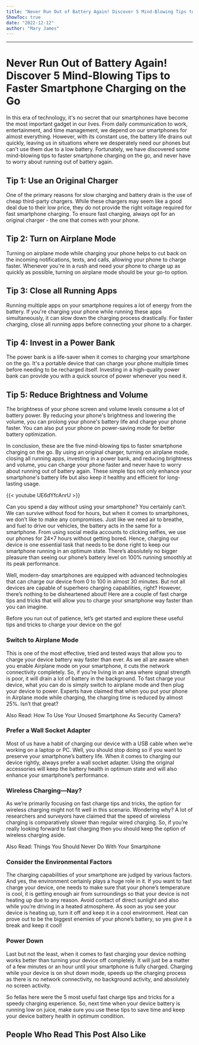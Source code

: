 ```yaml
---
title: "Never Run Out of Battery Again! Discover 5 Mind-Blowing Tips to Faster Smartphone Charging on the Go"
ShowToc: true 
date: "2022-12-12"
author: "Mary James"
---
```

*****
# Never Run Out of Battery Again! Discover 5 Mind-Blowing Tips to Faster Smartphone Charging on the Go

In this era of technology, it's no secret that our smartphones have become the most important gadget in our lives. From daily communication to work, entertainment, and time management, we depend on our smartphones for almost everything. However, with its constant use, the battery life drains out quickly, leaving us in situations where we desperately need our phones but can't use them due to a low battery. Fortunately, we have discovered some mind-blowing tips to faster smartphone charging on the go, and never have to worry about running out of battery again.

## Tip 1: Use an Original Charger

One of the primary reasons for slow charging and battery drain is the use of cheap third-party chargers. While these chargers may seem like a good deal due to their low price, they do not provide the right voltage required for fast smartphone charging. To ensure fast charging, always opt for an original charger - the one that comes with your phone.

## Tip 2: Turn on Airplane Mode

Turning on airplane mode while charging your phone helps to cut back on the incoming notifications, texts, and calls, allowing your phone to charge faster. Whenever you're in a rush and need your phone to charge up as quickly as possible, turning on airplane mode should be your go-to option.

## Tip 3: Close all Running Apps

Running multiple apps on your smartphone requires a lot of energy from the battery. If you're charging your phone while running these apps simultaneously, it can slow down the charging process drastically. For faster charging, close all running apps before connecting your phone to a charger.

## Tip 4: Invest in a Power Bank

The power bank is a life-saver when it comes to charging your smartphone on the go. It's a portable device that can charge your phone multiple times before needing to be recharged itself. Investing in a high-quality power bank can provide you with a quick source of power whenever you need it.

## Tip 5: Reduce Brightness and Volume

The brightness of your phone screen and volume levels consume a lot of battery power. By reducing your phone's brightness and lowering the volume, you can prolong your phone's battery life and charge your phone faster. You can also put your phone on power-saving mode for better battery optimization.

In conclusion, these are the five mind-blowing tips to faster smartphone charging on the go. By using an original charger, turning on airplane mode, closing all running apps, investing in a power bank, and reducing brightness and volume, you can charge your phone faster and never have to worry about running out of battery again. These simple tips not only enhance your smartphone's battery life but also keep it healthy and efficient for long-lasting usage.

{{< youtube UE6dYfcAnrU >}} 



Can you spend a day without using your smartphone? You certainly can’t. We can survive without food for hours, but when it comes to smartphones, we don’t like to make any compromises. Just like we need air to breathe, and fuel to drive our vehicles, the battery acts in the same for a smartphone. From using social media accounts to clicking selfies, we use our phones for 24×7 hours without getting bored. Hence, charging our device is one essential task that needs to be done right to keep our smartphone running in an optimum state. There’s absolutely no bigger pleasure than seeing our phone’s battery level on 100% running smoothly at its peak performance.
 
Well, modern-day smartphones are equipped with advanced technologies that can charge our device from 0 to 100 in almost 30 minutes. But not all devices are capable of superhero charging capabilities, right? However, there’s nothing to be disheartened about! Here are a couple of fast charge tips and tricks that will allow you to charge your smartphone way faster than you can imagine.
 
Before you run out of patience, let’s get started and explore these useful tips and tricks to charge your device on the go!
 
### Switch to Airplane Mode
 
This is one of the most effective, tried and tested ways that allow you to charge your device battery way faster than ever. As we all are aware when you enable Airplane mode on your smartphone, it cuts the network connectivity completely. So, if you’re living in an area where signal strength is poor, it will drain a lot of battery in the background. To fast charge your device, what you can do is simply switch to airplane mode and then plug your device to power. Experts have claimed that when you put your phone in Airplane mode while charging, the charging time is reduced by almost 25%. Isn’t that great?
 
Also Read: How To Use Your Unused Smartphone As Security Camera?
 
### Prefer a Wall Socket Adapter
 
Most of us have a habit of charging our device with a USB cable when we’re working on a laptop or PC. Well, you should stop doing so if you want to preserve your smartphone’s battery life. When it comes to charging our device rightly, always prefer a wall socket adapter. Using the original accessories will keep the battery health in optimum state and will also enhance your smartphone’s performance.
 
### Wireless Charging—Nay?
 
As we’re primarily focusing on fast charge tips and tricks, the option for wireless charging might not fit well in this scenario. Wondering why? A lot of researchers and surveyors have claimed that the speed of wireless charging is comparatively slower than regular wired charging. So, if you’re really looking forward to fast charging then you should keep the option of wireless charging aside.
 
Also Read: Things You Should Never Do With Your Smartphone
 
### Consider the Environmental Factors
 
The charging capabilities of your smartphone are judged by various factors. And yes, the environment certainly plays a huge role in it. If you want to fast charge your device, one needs to make sure that your phone’s temperature is cool, it is getting enough air from surroundings so that your device is not heating up due to any reason. Avoid contact of direct sunlight and also while you’re driving in a heated atmosphere. As soon as you see your device is heating up, turn it off and keep it in a cool environment. Heat can prove out to be the biggest enemies of your phone’s battery, so yes give it a break and keep it cool!
 
### Power Down
 
Last but not the least, when it comes to fast charging your device nothing works better than turning your device off completely. It will just be a matter of a few minutes or an hour until your smartphone is fully charged. Charging while your device is on shut down mode, speeds up the charging process as there is no network connectivity, no background activity, and absolutely no screen activity.
 
So fellas here were the 5 most useful fast charge tips and tricks for a speedy charging experience. So, next time when your device battery is running low on juice, make sure you use these tips to save time and keep your device battery health in optimum condition.
 
##  People Who Read This Post Also Like 



